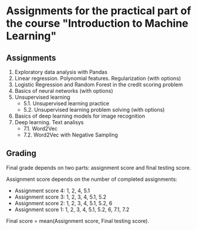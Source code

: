 # Assignments for the practical part of the course "Introduction to Machine Learning"

## Assignments

1. Exploratory data analysis with Pandas
2. Linear regression. Polynomial features. Regularization (with options)
3. Logistic Regression and Random Forest in the credit scoring problem
4. Basics of neural networks  (with options)
5. Unsupervised learning
	* 5.1. Unsupervised learning practice
	* 5.2. Unsupervised learning problem solving  (with options)
6. Basics of deep learning models for image recognition
7. Deep learning. Text analisys
	* 7.1. Word2Vec
	* 7.2. Word2Vec with Negative Sampling 


## Grading

Final grade depends on two parts: assignment score and final testing score.

Assignment score depends on the number of completed assignments:
* Assignment score 4: 1, 2, 4, 5.1
* Assignment score 3: 1, 2, 3, 4, 5.1, 5.2
* Assignment score 2: 1, 2, 3, 4, 5.1, 5.2, 6
* Assignment score 1: 1, 2, 3, 4, 5.1, 5.2, 6, 7.1, 7.2

Final score = mean(Assignment score, Final testing score).
